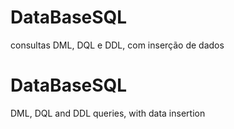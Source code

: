# DataBaseSQL
consultas DML, DQL e DDL, com inserção de dados 

# DataBaseSQL
DML, DQL and DDL queries, with data insertion
